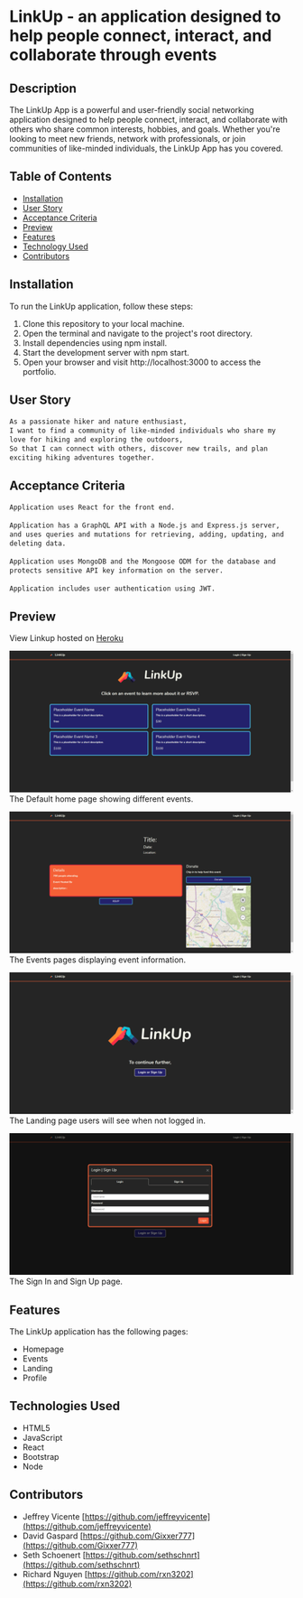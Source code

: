 # LinkUp - an application designed to help people connect, interact, and collaborate through events

## Description
The LinkUp App is a powerful and user-friendly social networking application designed to help people connect, interact, and collaborate with others who share common interests, hobbies, and goals. Whether you're looking to meet new friends, network with professionals, or join communities of like-minded individuals, the LinkUp App has you covered.

## Table of Contents

- [Installation](#installation)
- [User Story](#user-story)
- [Acceptance Criteria](#acceptance-criteria)
- [Preview](#preview)
- [Features](#features)
- [Technology Used](#technologies-used)
- [Contributors](#contributors)


## Installation
To run the LinkUp application, follow these steps:

1. Clone this repository to your local machine.
2. Open the terminal and navigate to the project's root directory.
3. Install dependencies using npm install.
4. Start the development server with npm start.
5. Open your browser and visit http://localhost:3000 to access the portfolio.

## User Story
```
As a passionate hiker and nature enthusiast,
I want to find a community of like-minded individuals who share my love for hiking and exploring the outdoors,
So that I can connect with others, discover new trails, and plan exciting hiking adventures together.
```

## Acceptance Criteria
```
Application uses React for the front end.

Application has a GraphQL API with a Node.js and Express.js server, and uses queries and mutations for retrieving, adding, updating, and deleting data.

Application uses MongoDB and the Mongoose ODM for the database and protects sensitive API key information on the server.

Application includes user authentication using JWT.
```

## Preview
View Linkup hosted on [Heroku](https://jeffreyvicente.github.io/20-PersonalReactPortfolio/#home)

![alt text](/media/Screenshot-Home.png)
The Default home page showing different events.

![alt text](/media/Screenshot-Events.png)
The Events pages displaying event information.

![alt text](/media/Screenshot-Landing.png)
The Landing page users will see when not logged in. 

![alt text](/media//Screenshot-Landing2.png)
The Sign In and Sign Up page. 


## Features
The LinkUp application has the following pages:
- Homepage
- Events
- Landing
- Profile

## Technologies Used
- HTML5
- JavaScript 
- React
- Bootstrap
- Node

## Contributors
- Jeffrey Vicente [https://github.com/jeffreyvicente](https://github.com/jeffreyvicente)
- David Gaspard [https://github.com/Gixxer777](https://github.com/Gixxer777)
- Seth Schoenert [https://github.com/sethschnrt](https://github.com/sethschnrt)
- Richard Nguyen [https://github.com/rxn3202](https://github.com/rxn3202)
